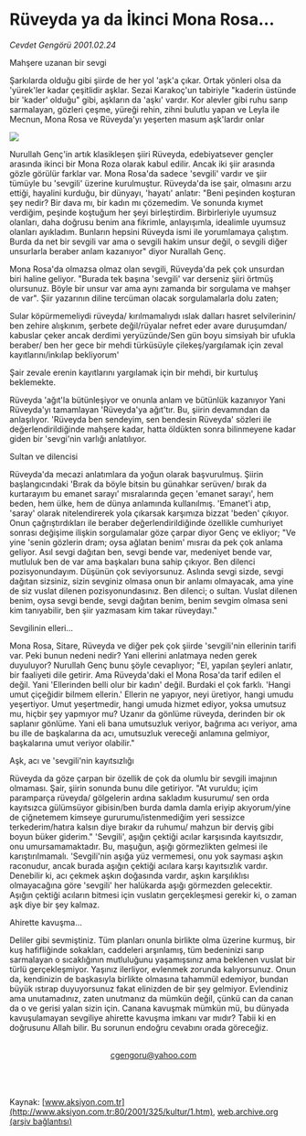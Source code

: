 # Rüveyda ya da İkinci Mona Rosa...

*Cevdet Gengörü 2001.02.24*

<div>
 <p class="baslik">
  Mahşere uzanan bir sevgi
 </p>
 <p class="spot">
  Şarkılarda olduğu gibi şiirde de  her yol 'aşk'a çıkar. Ortak yönleri olsa da  'yürek'ler kadar çeşitlidir aşklar. Sezai Karakoç'un  tabiriyle "kaderin üstünde bir 'kader' olduğu" gibi, aşkların da 'aşkı' vardır. Kor alevler gibi ruhu sarıp sarmalayan, gözleri  çeşme, yüreği rehin, zihni bulutlu yapan ve Leyla ile  Mecnun, Mona Rosa ve  Rüveyda'yı yeşerten masum aşk'lardır onlar
 </p>
 <p class="metin">
 </p>
 <img border="0" src="/web/20010304100351im_/http://www.aksiyon.com.tr/2001/325/resimler/Mahser.jpg"/>
 <p class="metin">
  Nurullah Genç'in artık klasikleşen şiiri Rüveyda, edebiyatsever gençler arasında ikinci bir Mona Roza olarak kabul edilir. Ancak iki şiir arasında gözle görülür farklar var. Mona Rosa'da sadece 'sevgili' vardır ve şiir tümüyle bu 'sevgili' üzerine kurulmuştur. Rüveyda'da ise şair, olmasını arzu ettiği, hayalini kurduğu, bir dünyayı, 'hayatı' anlatır: "Beni peşinden koşturan şey nedir? Bir dava mı, bir kadın mı çözemedim. Ve sonunda kıymet verdiğim, peşinde koştuğum her şeyi birleştirdim. Birbirleriyle uyumsuz olanları, daha doğrusu benim ana fikrimle, anlayışımla, idealimle uyumsuz olanları ayıkladım. Bunların hepsini Rüveyda ismi ile yorumlamaya çalıştım. Burda da net bir sevgili var ama o sevgili hakim unsur değil, o sevgili diğer unsurlarla beraber anlam kazanıyor" diyor Nurallah Genç.
 </p>
 <p class="metin">
  Mona Rosa'da olmazsa olmaz olan sevgili, Rüveyda'da pek çok unsurdan biri haline geliyor. "Burada tek başına 'sevgili' var derseniz şiiri örtmüş olursunuz. Böyle bir unsur var ama aynı zamanda bir sorgulama ve mahşer de var". Şiir yazarının diline tercüman olacak sorgulamalarla dolu zaten;
 </p>
 <p class="metin">
  Sular köpürmemeliydi rüveyda/ kırılmamalıydı ıslak dalları hasret selvilerinin/ ben zehire alışkınım, şerbete değil/rüyalar nefret eder avare duruşumdan/ kabuslar çeker ancak derdimi yeryüzünde/Sen gün boyu simsiyah bir ufukla beraber/ ben her gece bir mehdi türküsüyle çilekeş/yargılamak için zeval kayıtlarını/inkılap bekliyorum'
 </p>
 <p class="metin">
  Şair zevale erenin kayıtlarını yargılamak için bir mehdi, bir kurtuluş beklemekte.
 </p>
 <p class="metin">
  Rüveyda 'ağıt'la bütünleşiyor ve onunla anlam ve bütünlük kazanıyor Yani Rüveyda'yı tamamlayan 'Rüveyda'ya ağıt'tır. Bu, şiirin devamından da anlaşılıyor. 'Rüveyda ben sendeyim, sen bendesin Rüveyda' sözleri ile değerlendirildiğinde mahşere kadar, hatta öldükten sonra bilinmeyene kadar giden bir 'sevgi'nin varlığı anlatılıyor.
 </p>
 <p class="metin">
  Sultan ve dilencisi
 </p>
 <p class="metin">
  Rüveyda'da mecazi anlatımlara da yoğun olarak başvurulmuş. Şiirin başlangıcındaki 'Bırak da böyle bitsin bu günahkar serüven/ bırak da kurtarayım bu emanet sarayı' mısralarında geçen 'emanet sarayı', hem beden, hem ülke, hem de dünya anlamında kullanılmış. 'Emanet'i atıp, 'saray' olarak nitelendirerek yola çıkarsak karşımıza bizzat 'beden' çıkıyor. Onun çağrıştırdıkları ile beraber değerlendirildiğinde özellikle cumhuriyet sonrası değişime ilişkin sorgulamalar göze çarpar diyor Genç ve ekliyor; "Ve yine 'senin gözlerin dram; oysa ağlatan benim' mısraı da pek çok anlama geliyor. Asıl sevgi dağıtan ben, sevgi bende var, medeniyet bende var, mutluluk ben de var ama başkaları buna sahip çıkıyor. Ben dilenci pozisyonundayım. Düşünün çok seviyorsunuz. Aslında sevgi sizde, sevgi dağıtan sizsiniz, sizin sevginiz olmasa onun bir anlamı olmayacak, ama yine de siz vuslat dilenen pozisyonundasınız. Ben dilenci; o sultan. Vuslat dilenen benim, oysa sevgi bende, sevgi dağıtan benim, benim sevgim olmasa seni kim tanıyabilir, ben şiir yazmasam kim takar rüveydayı."
 </p>
 <p class="metin">
  Sevgilinin elleri...
 </p>
 <p class="metin">
  Mona Rosa, Sitare, Rüveyda ve diğer pek çok şiirde 'sevgili'nin ellerinin tarifi var. Peki bunun nedeni nedir? Yani ellerini anlatmaya neden gerek duyuluyor? Nurullah Genç bunu şöyle cevaplıyor; "El, yapılan şeyleri anlatır, bir faaliyeti dile getirir. Ama Rüveyda'daki el Mona Rosa'da tarif edilen el değil. Yani 'Ellerinden belli olur bir kadın' değil. Burdaki el çok farklı. 'Hangi umut çiçeğidir bilmem ellerin.' Ellerin ne yapıyor, neyi üretiyor, hangi umudu yeşertiyor. Umut yeşertmedir, hangi umuda hizmet ediyor, yoksa umutsuz mu, hiçbir şey yapmıyor mu? Uzanır da gönlüme rüveyda, derinden bir ok saplanır gönlüme. Yani eli bana umutsuzluk veriyor, bağrıma acı veriyor, ama bu ille de başkalarına da acı, umutsuzluk vereceği anlamına gelmiyor, başkalarına umut veriyor olabilir."
 </p>
 <p class="metin">
  Aşk, acı ve 'sevgili'nin kayıtsızlığı
 </p>
 <p class="metin">
  Rüveyda da göze çarpan bir özellik de çok da olumlu bir sevgili imajının olmaması. Şair, şiirin sonunda bunu dile getiriyor. "At vuruldu; içim paramparça rüveyda/ gölgelerin ardına sakladım kusurumu/ sen orda kayıtsızca gülümsüyor gibisin/ben burda damla damla eriyip akıyorum/yine de çiğnetemem kimseye gururumu/istenmediğim yeri sessizce terkederim/hatıra kalsın diye bırakır da ruhumu/ mahzun bir derviş gibi boyun büker giderim." 'Sevgili', aşığın çektiği acılar karşısında kayıtsızdır, onu umursamamaktadır. Bu, maşuğun, aşığı görmezlikten gelmesi ile karıştırılmamalı. 'Sevgili'nin aşığa yüz vermemesi, onu yok sayması aşkın raconudur, ancak burada aşığın çektiği acılara karşı kayıtsızlık vardır. Denebilir ki, acı çekmek aşkın doğasında vardır, aşkın karşılıklısı olmayacağına göre 'sevgili' her halükarda aşığı görmezden gelecektir. Aşığın çektiği acıların bitmesi için vuslatın gerçekleşmesi gerekir ki, o zaman aşk diye bir şey kalmaz.
 </p>
 <p class="metin">
  Ahirette kavuşma...
 </p>
 <p class="metin">
  Deliler gibi sevmiştiniz. Tüm planları onunla birlikte olma üzerine kurmuş, bir kuş hafifliğinde sokakları, caddeleri arşınlamış, tüm bedeninizi sarıp sarmalayan o sıcaklığının mutluluğunu yaşamışsınız ama beklenen vuslat bir türlü gerçekleşmiyor. Yaşınız ilerliyor, evlenmek zorunda kalıyorsunuz. Onun da, kendinizin de başkasıyla birlikte olmasına tahammül edemiyor, bundan büyük ıstırap duyuyorsunuz fakat elinizden de bir şey gelmiyor. Evlendiniz ama unutamadınız, zaten unutmanız da mümkün değil, çünkü can da canan da o ve gerisi yalan sizin için. Canana kavuşmak mümkün mü, bu dünyada kavuşulamayan sevgiliye ahirette kavuşma imkanı var mıdır? Tabii ki en doğrusunu Allah bilir. Bu sorunun endoğru cevabını orada göreceğiz.
 </p>
 <br/>
 <center>
  <a class="anaorta" href="http://web.archive.org/web/20010304100351/mailto:cgengoru@yahoo.com">
   cgengoru@yahoo.com
  </a>
 </center>
 <br/>
 <br/>
 <br/>
</div>

Kaynak: [www.aksiyon.com.tr](http://www.aksiyon.com.tr:80/2001/325/kultur/1.htm), [web.archive.org (arşiv bağlantısı)](http://web.archive.org/web/20010304100351/http://www.aksiyon.com.tr:80/2001/325/kultur/1.htm)
